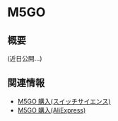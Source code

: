 # M5GO

## 概要

(近日公開...)

## 関連情報

- [M5GO 購入(スイッチサイエンス)](https://www.switch-science.com/catalog/3875/)
- [M5GO 購入(AliExpress)](https://www.aliexpress.com/store/product/M5Stack-Official-Stock-Offer-M5GO-IoT-Starter-Kit-ESP32-for-Arduino-MicroPython-Programming-Development-IR-MIC/3226069_32881911596.html)
